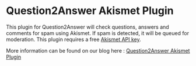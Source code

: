 # Question2Answer Akismet Plugin

This plugin for Question2Answer will check questions, answers and comments for spam using Akismet. If spam is detected, it will be queued for moderation. This plugin requires a free [Akismet API key](https://akismet.com/signup).

More information can be found on our blog here : [Question2Answer Akismet Plugin](http://qcybb.com/question2answer-akismet-plugin/)
